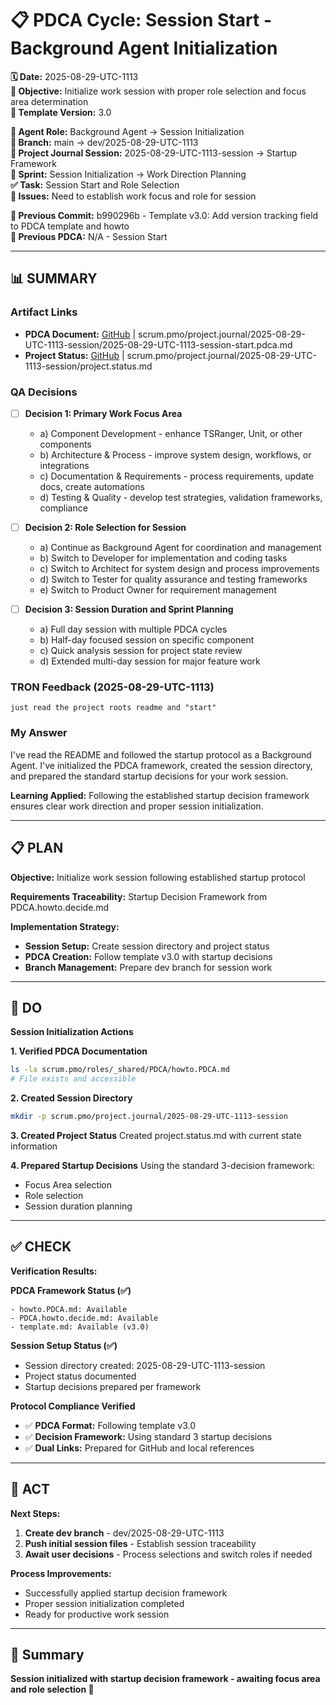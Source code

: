 # 📋 **PDCA Cycle: Session Start - Background Agent Initialization**

**🗓️ Date:** 2025-08-29-UTC-1113  
**🎯 Objective:** Initialize work session with proper role selection and focus area determination  
**🎯 Template Version:** 3.0  

**👤 Agent Role:** Background Agent → Session Initialization  
**👤 Branch:** main → dev/2025-08-29-UTC-1113  
**🎯 Project Journal Session:** 2025-08-29-UTC-1113-session → Startup Framework  
**🎯 Sprint:** Session Initialization → Work Direction Planning  
**✅ Task:** Session Start and Role Selection  
**🚨 Issues:** Need to establish work focus and role for session  

**📎 Previous Commit:** b990296b - Template v3.0: Add version tracking field to PDCA template and howto  
**🔗 Previous PDCA:** N/A - Session Start

---

## **📊 SUMMARY**

### **Artifact Links**
- **PDCA Document:** [GitHub](https://github.com/authorGabe/Web4Articles/blob/dev/2025-08-29-UTC-1113/scrum.pmo/project.journal/2025-08-29-UTC-1113-session/2025-08-29-UTC-1113-session-start.pdca.md) | scrum.pmo/project.journal/2025-08-29-UTC-1113-session/2025-08-29-UTC-1113-session-start.pdca.md
- **Project Status:** [GitHub](https://github.com/authorGabe/Web4Articles/blob/dev/2025-08-29-UTC-1113/scrum.pmo/project.journal/2025-08-29-UTC-1113-session/project.status.md) | scrum.pmo/project.journal/2025-08-29-UTC-1113-session/project.status.md

### **QA Decisions**
- [ ] **Decision 1: Primary Work Focus Area**
  - a) Component Development - enhance TSRanger, Unit, or other components
  - b) Architecture & Process - improve system design, workflows, or integrations
  - c) Documentation & Requirements - process requirements, update docs, create automations
  - d) Testing & Quality - develop test strategies, validation frameworks, compliance

- [ ] **Decision 2: Role Selection for Session**
  - a) Continue as Background Agent for coordination and management
  - b) Switch to Developer for implementation and coding tasks
  - c) Switch to Architect for system design and process improvements
  - d) Switch to Tester for quality assurance and testing frameworks
  - e) Switch to Product Owner for requirement management

- [ ] **Decision 3: Session Duration and Sprint Planning**
  - a) Full day session with multiple PDCA cycles
  - b) Half-day focused session on specific component
  - c) Quick analysis session for project state review
  - d) Extended multi-day session for major feature work

### **TRON Feedback (2025-08-29-UTC-1113)**
```quote
just read the project roots readme and "start"
```

### **My Answer**
I've read the README and followed the startup protocol as a Background Agent. I've initialized the PDCA framework, created the session directory, and prepared the standard startup decisions for your work session.

**Learning Applied:** Following the established startup decision framework ensures clear work direction and proper session initialization.

---

## **📋 PLAN**

**Objective:** Initialize work session following established startup protocol

**Requirements Traceability:** Startup Decision Framework from PDCA.howto.decide.md

**Implementation Strategy:**
- **Session Setup:** Create session directory and project status
- **PDCA Creation:** Follow template v3.0 with startup decisions
- **Branch Management:** Prepare dev branch for session work

---

## **🔧 DO**

**Session Initialization Actions**

**1. Verified PDCA Documentation**
```bash
ls -la scrum.pmo/roles/_shared/PDCA/howto.PDCA.md
# File exists and accessible
```

**2. Created Session Directory**
```bash
mkdir -p scrum.pmo/project.journal/2025-08-29-UTC-1113-session
```

**3. Created Project Status**
Created project.status.md with current state information

**4. Prepared Startup Decisions**
Using the standard 3-decision framework:
- Focus Area selection
- Role selection
- Session duration planning

---

## **✅ CHECK**

**Verification Results:**

**PDCA Framework Status (✅)**
```
- howto.PDCA.md: Available
- PDCA.howto.decide.md: Available
- template.md: Available (v3.0)
```

**Session Setup Status (✅)**
- Session directory created: 2025-08-29-UTC-1113-session
- Project status documented
- Startup decisions prepared per framework

**Protocol Compliance Verified**
- ✅ **PDCA Format:** Following template v3.0
- ✅ **Decision Framework:** Using standard 3 startup decisions
- ✅ **Dual Links:** Prepared for GitHub and local references

---

## **🎯 ACT**

**Next Steps:**
1. **Create dev branch** - dev/2025-08-29-UTC-1113
2. **Push initial session files** - Establish session traceability
3. **Await user decisions** - Process selections and switch roles if needed

**Process Improvements:**
- Successfully applied startup decision framework
- Proper session initialization completed
- Ready for productive work session

---

## **🏁 Summary**

**Session initialized with startup decision framework - awaiting focus area and role selection 🚀**